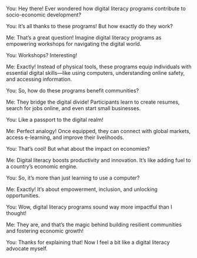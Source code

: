 You: Hey there! Ever wondered how digital literacy programs contribute to socio-economic development?

You: It’s all thanks to these programs! But how exactly do they work?

Me: That’s a great question! Imagine digital literacy programs as empowering workshops for navigating the digital world.

You: Workshops? Interesting!

Me: Exactly! Instead of physical tools, these programs equip individuals with essential digital skills—like using computers, understanding online safety, and accessing information.

You: So, how do these programs benefit communities?

Me: They bridge the digital divide! Participants learn to create resumes, search for jobs online, and even start small businesses.

You: Like a passport to the digital realm!

Me: Perfect analogy! Once equipped, they can connect with global markets, access e-learning, and improve their livelihoods.

You: That’s cool! But what about the impact on economies?

Me: Digital literacy boosts productivity and innovation. It’s like adding fuel to a country’s economic engine.

You: So, it’s more than just learning to use a computer?

Me: Exactly! It’s about empowerment, inclusion, and unlocking opportunities.

You: Wow, digital literacy programs sound way more impactful than I thought!

Me: They are, and that’s the magic behind building resilient communities and fostering economic growth!

You: Thanks for explaining that! Now I feel a bit like a digital literacy advocate myself.
